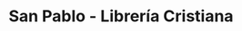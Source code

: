 ---
title: "San Pablo - Librería Cristiana"
url: /san-miguel-de-tucuman/san-pablo-libreria-cristiana/
shop: libros
---